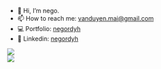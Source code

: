 - 👋 Hi, I’m nego.
- 📫 How to reach me: vanduyen.mai@gmail.com
- 💻​ Portfolio: [negordyh](https://negordyh.netlify.app/)
- 🌻 Linkedin: [negordyh](https://www.linkedin.com/in/negordyh/)

<img src="https://github-readme-stats-dusky-six-60.vercel.app/api/top-langs/?username=negordyh&hide=jupyter%20notebook,tex,vim%20script&layout=compact&langs_count=10&exclude_repo=github-readme-stats&v=2" /><br/>
<img src="https://visitcount.itsvg.in/api?id=negordyh&icon=0&color=0)](https://visitcount.itsvg.in" />


